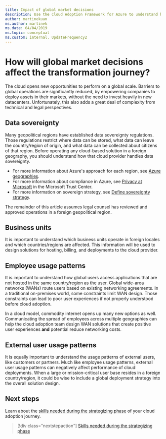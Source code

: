 ```yaml
---
title: Impact of global market decisions
description: Use the Cloud Adoption Framework for Azure to understand how global market decisions can affect the transformation journey to the cloud.
author: martinekuan
ms.author: martinek
ms.date: 04/04/2019
ms.topic: conceptual
ms.custom: internal, UpdateFrequency2
---
```


# How will global market decisions affect the transformation journey?

The cloud opens new opportunities to perform on a global scale. Barriers to global operations are significantly reduced, by empowering companies to deploy assets in their markets, without the need to invest heavily in new datacenters. Unfortunately, this also adds a great deal of complexity from technical and legal perspectives.

## Data sovereignty

Many geopolitical regions have established data sovereignty regulations. Those regulations restrict where data can be stored, what data can leave the country/region of origin, and what data can be collected about citizens of that region. Before operating any cloud-based solution in a foreign geography, you should understand how that cloud provider handles data sovereignty. 

- For more information about Azure's approach for each region, see [Azure geographies](https://azure.microsoft.com/global-infrastructure/geographies/).
- For more information about compliance in Azure, see [Privacy at Microsoft](https://www.microsoft.com/trust-center/privacy) in the Microsoft Trust Center.
- For more information on sovereign strategy, see [Define sovereignty strategy](define-sovereignty-strategy.md).

The remainder of this article assumes legal counsel has reviewed and approved operations in a foreign geopolitical region.

## Business units

It is important to understand which business units operate in foreign locales and which countries/regions are affected. This information will be used to design solutions for hosting, billing, and deployments to the cloud provider.

## Employee usage patterns

It is important to understand how global users access applications that are not hosted in the same country/region as the user. Global wide-area networks (WANs) route users based on existing networking agreements. In a traditional on-premises world, some constraints limit WAN design. Those constraints can lead to poor user experiences if not properly understood before cloud adoption.

In a cloud model, commodity internet opens up many new options as well. Communicating the spread of employees across multiple geographies can help the cloud adoption team design WAN solutions that create positive user experiences **and** potential reduce networking costs.

## External user usage patterns

It is equally important to understand the usage patterns of external users, like customers or partners. Much like employee usage patterns, external user usage patterns can negatively affect performance of cloud deployments. When a large or mission-critical user base resides in a foreign country/region, it could be wise to include a global deployment strategy into the overall solution design.

## Next steps

Learn about the [skills needed during the strategizing phase](./suggested-skills.md) of your cloud adoption journey.

> [!div class="nextstepaction"]
> [Skills needed during the strategizing phase](./suggested-skills.md)
